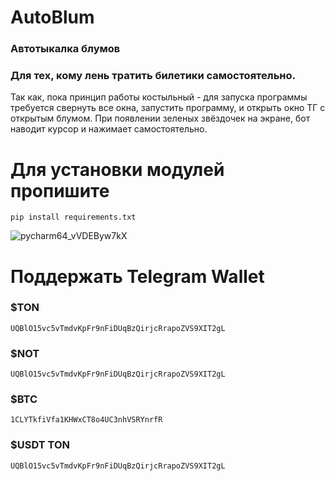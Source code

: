 # AutoBlum
### Автотыкалка блумов

### Для тех, кому лень тратить билетики самостоятельно.

Так как, пока принцип работы костыльный - для запуска программы требуется свернуть все окна, запустить программу, и открыть окно ТГ с открытым блумом. При появлении зеленых звёздочек на экране, бот наводит курсор и нажимает самостоятельно. 
  # Для установки модулей пропишите
    pip install requirements.txt                   
![pycharm64_vVDEByw7kX](https://github.com/Meneralka/AutoBlum/assets/85782235/cf0fad56-96ca-430c-8124-1d0acbeb8213)

  # Поддержать Telegram Wallet
  ### $TON
    UQBlO15vc5vTmdvKpFr9nFiDUqBzQirjcRrapoZVS9XIT2gL
  ### $NOT
    UQBlO15vc5vTmdvKpFr9nFiDUqBzQirjcRrapoZVS9XIT2gL
  ### $BTC
    1CLYTkfiVfa1KHWxCT8o4UC3nhVSRYnrfR
  ### $USDT TON 
    UQBlO15vc5vTmdvKpFr9nFiDUqBzQirjcRrapoZVS9XIT2gL
